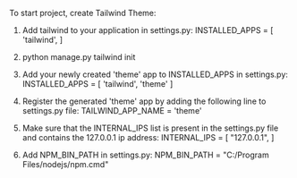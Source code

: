 To start project, create Tailwind Theme:

1. Add tailwind to your application in settings.py:
  INSTALLED_APPS = [
  'tailwind',
]

2. python manage.py tailwind init

3. Add your newly created 'theme' app to INSTALLED_APPS in settings.py:
  INSTALLED_APPS = [
  'tailwind',
  'theme'
]

4. Register the generated 'theme' app by adding the following line to settings.py file:
   TAILWIND_APP_NAME = 'theme'

5. Make sure that the INTERNAL_IPS list is present in the settings.py file and contains the 127.0.0.1 ip address:
   INTERNAL_IPS = [
    "127.0.0.1",
]

6. Add NPM_BIN_PATH in settings.py:
   NPM_BIN_PATH = "C:/Program Files/nodejs/npm.cmd"
